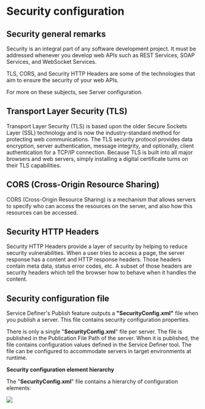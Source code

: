 # Security configuration

## Security general remarks

Security is an integral part of any software development project. It must be addressed whenever you develop web APIs such as REST Services, SOAP Services, and WebSocket Services.

TLS, CORS, and Security HTTP Headers are some of the technologies that aim to ensure the security of your web APIs.

For more on these subjects, see Server configuration.

## Transport Layer Security (TLS)

Transport Layer Security (TLS) is based upon the older Secure Sockets Layer (SSL) technology and is now the industry-standard method for protecting web communications. The TLS security protocol provides data encryption, server authentication, message integrity, and optionally, client authentication for a TCP/IP connection. Because TLS is built into all major browsers and web servers, simply installing a digital certificate turns on their TLS capabilities.

## CORS (Cross-Origin Resource Sharing)

CORS (Cross-Origin Resource Sharing) is a mechanism that allows servers to specify who can access the resources on the server, and also how this resources can be accessed.

## Security HTTP Headers

Security HTTP Headers provide a layer of security by helping to reduce security vulnerabilities. When a user tries to access a page, the server response has a content and HTTP response headers. Those headers contain meta data, status error codes, etc. A subset of those headers are security headers which tell the browser how to behave when it handles the content.

## Security configuration file

Service Definer's Publish feature outputs a **"SecurityConfig.xml"** file when you publish a server. This file contains security configuration properties.

There is only a single "**SecurityConfig.xml**" file per server. The file is published in the Publication File Path of the server. When it is published, the file contains configuration values defined in the Service Definer tool. The file can be configured to accommodate servers in target environments at runtime.

**Security configuration element hierarchy** 

The "**SecurityConfig.xml**" file contains a hierarchy of configuration elements:

![](/api/Services/Security%20configuration/assets/8266c105-8f4f-4598-bf91-76a8c570ebf9.png)